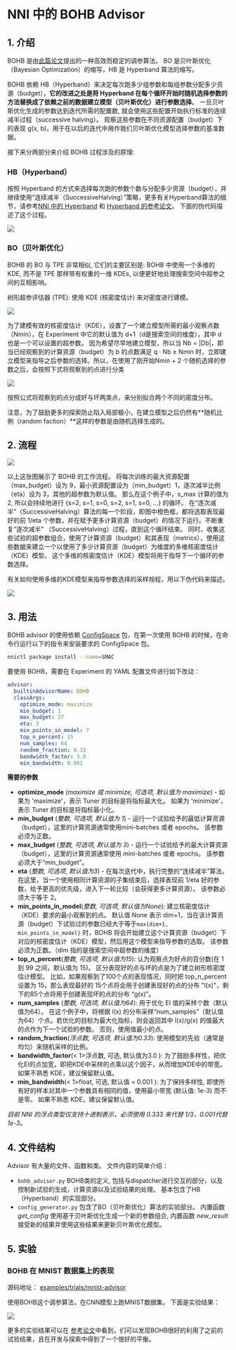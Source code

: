 # NNI 中的 BOHB Advisor

## 1. 介绍

BOHB 是由[此篇论文](https://arxiv.org/abs/1807.01774)提出的一种高效而稳定的调参算法。 BO 是贝叶斯优化（Bayesian Optimization）的缩写，HB 是 Hyperband 算法的缩写。

BOHB 依赖 HB（Hyperband）来决定每次跑多少组参数和每组参数分配多少资源（budget），**它的改进之处是将 Hyperband 在每个循环开始时随机选择参数的方法替换成了依赖之前的数据建立模型（贝叶斯优化）进行参数选择**。 一旦贝叶斯优化生成的参数达到迭代所需的配置数, 就会使用这些配置开始执行标准的连续减半过程（successive halving）。 观察这些参数在不同资源配置（budget）下的表现 g(x, b)，用于在以后的迭代中用作我们贝叶斯优化模型选择参数的基准数据。

接下来分两部分来介绍 BOHB 过程涉及的原理:

### HB（Hyperband）

按照 Hyperband 的方式来选择每次跑的参数个数与分配多少资源（budget），并继续使用“连续减半（SuccessiveHalving）”策略，更多有关Hyperband算法的细节，请参考[NNI 中的 Hyperband](HyperbandAdvisor.md) 和 [Hyperband 的参考论文](https://arxiv.org/abs/1603.06560)。 下面的伪代码描述了这个过程。

![](../../img/bohb_1.png)

### BO（贝叶斯优化）

BOHB 的 BO 与 TPE 非常相似, 它们的主要区别是: BOHB 中使用一个多维的 KDE, 而不是 TPE 那样带有权重的一维 KDEs, 以便更好地处理搜索空间中超参之间的互相影响。

树形超参评估器 (TPE): 使用 KDE (核密度估计) 来对密度进行建模。

![](../../img/bohb_2.png)

为了建模有效的核密度估计（KDE），设置了一个建立模型所需的最小观察点数（Nmin），在 Experiment 中它的默认值为 d+1（d是搜索空间的维度），其中 d 也是一个可以设置的超参数。 因为希望尽早地建立模型，所以当 Nb = |Db|，即当已经观察到的计算资源（budget）为 b 的点数满足 q · Nb ≥ Nmin 时，立即建立模型来指导之后参数的选择。所以，在使用了刚开始Nmin + 2 个随机选择的参数之后，会按照下式将观察到的点进行分类

![](../../img/bohb_3.png)

按照公式将观察到的点分成好与坏两类点，来分别拟合两个不同的密度分布。

注意，为了鼓励更多的探索防止陷入局部极小，在建立模型之后仍然有**随机比例（random faction）**这样的参数是由随机选择生成的。

## 2. 流程

![](../../img/bohb_6.jpg)

以上这张图展示了 BOHB 的工作流程。 将每次训练的最大资源配置（max_budget）设为 9，最小资源配置设为（min_budget）1，逐次减半比例（eta）设为 3，其他的超参数为默认值。 那么在这个例子中，s_max 计算的值为 2, 所以会持续地进行 {s=2, s=1, s=0, s=2, s=1, s=0, ...} 的循环。 在“逐次减半”（SuccessiveHalving）算法的每一个阶段，即图中橙色框，都将选取表现最好的前 1/eta 个参数，并在赋予更多计算资源（budget）的情况下运行。不断重复“逐次减半” （SuccessiveHalving）过程，直到这个循环结束。 同时，收集这些试验的超参数组合，使用了计算资源（budget）和其表现（metrics），使用这些数据来建立一个以使用了多少计算资源（budget）为维度的多维核密度估计（KDE）模型。 这个多维的核密度估计（KDE）模型将用于指导下一个循环的参数选择。

有关如何使用多维的KDE模型来指导参数选择的采样规程，用以下伪代码来描述。

![](../../img/bohb_4.png)

## 3. 用法

BOHB advisor 的使用依赖 [ConfigSpace](https://github.com/automl/ConfigSpace) 包，在第一次使用 BOHB 的时候，在命令行运行以下的指令来安装要求的 ConfigSpace 包。

```bash
nnictl package install --name=SMAC
```

要使用 BOHB，需要在 Experiment 的 YAML 配置文件进行如下改动：

```yaml
advisor:
  builtinAdvisorName: BOHB
  classArgs:
    optimize_mode: maximize
    min_budget: 1
    max_budget: 27
    eta: 3
    min_points_in_model: 7
    top_n_percent: 15
    num_samples: 64
    random_fraction: 0.33
    bandwidth_factor: 3.0
    min_bandwidth: 0.001
```

**需要的参数**

* **optimize_mode** (*maximize 或 minimize, 可选项, 默认值为 maximize*) - 如果为 'maximize'，表示 Tuner 的目标是将指标最大化。 如果为 'minimize'，表示 Tuner 的目标是将指标最小化。
* **min_budget** (*整数, 可选项, 默认值为 1*) - 运行一个试验给予的最低计算资源（budget），这里的计算资源通常使用mini-batches 或者 epochs。 该参数必须为正数。
* **max_budget** (*整数, 可选项, 默认值为 3*) - 运行一个试验给予的最大计算资源（budget），这里的计算资源通常使用 mini-batches 或者 epochs。 该参数必须大于“min_budget”。
* **eta** (*整数, 可选项, 默认值为3*) - 在每次迭代中，执行完整的“连续减半”算法。 在这里，当一个使用相同计算资源的子集结束后，选择表现前 1/eta 好的参数，给予更高的优先级，进入下一轮比较（会获得更多计算资源）。 该参数必须大于等于 2。
* **min_points_in_model**(*整数, 可选项, 默认值为None*): 建立核密度估计（KDE）要求的最小观察到的点。 默认值 None 表示 dim+1，当在该计算资源（budget）下试验过的参数已经大于等于`max{dim+1, min_points_in_model}` 时，BOHB 将会开始建立这个计算资源（budget）下对应的核密度估计（KDE）模型，然后用这个模型来指导参数的选取。 该参数必须为正数。（dim 指的是搜索空间中超参数的维度）
* **top_n_percent**(*整数, 可选项, 默认值为15*): 认为观察点为好点的百分数(在 1 到 99 之间，默认值为 15)。 区分表现好的点与坏的点是为了建立树形核密度估计模型。 比如，如果观察到了100个点的表现情况，同时把 top_n_percent 设置为 15，那么表现最好的 15个点将会用于创建表现好的点的分布 "l(x)"，剩下的85个点将用于创建表现坏的点的分布 “g(x)”。
* **num_samples** (*整数, 可选项, 默认值为64*): 用于优化 EI 值的采样个数（默认值为64）。 在这个例子中，将根据 l(x) 的分布采样“num_samples”（默认值为64）个点。若优化的目标为最大化指标，则会返回其中 l(x)/g(x) 的值最大的点作为下一个试验的参数。 否则，使用值最小的点。
* **random_fraction**(*浮点数, 可选项, 默认值为0.33*): 使用模型的先验（通常是均匀）来随机采样的比例。
* **bandwidth_factor**(< 1>浮点数, 可选, 默认值为3.0 </em>): 为了鼓励多样性，把优化EI的点加宽，即把KDE中采样的点乘以这个因子，从而增加KDE中的带宽。 如果不熟悉 KDE，建议保留默认值。
* **min_bandwidth**(< 1>float, 可选, 默认值 = 0.001 </em>): 为了保持多样性, 即使所有好的样本对其中一个参数具有相同的值，使用最小带宽 (默认值: 1e-3) 而不是零。 如果不熟悉 KDE，建议保留默认值。

*目前 NNI 的浮点类型仅支持十进制表示，必须使用 0.333 来代替 1/3，0.001代替 1e-3。*

## 4. 文件结构

Advisor 有大量的文件、函数和类。 文件内容的简单介绍：

* `bohb_advisor.py` BOHB类的定义, 包括与dispatcher进行交互的部分，以及控制新试验的生成，计算资源以及试验结果的处理。 基本包含了HB（Hyperband）的实现部分。
* `config_generator.py` 包含了BO（贝叶斯优化）算法的实验部分。 内置函数 *get_config* 使用基于贝叶斯优化生成一个新的参数组合, 内置函数 *new_result* 接受新的结果并使用这些结果来更新贝叶斯优化模型。

## 5. 实验

### BOHB 在 MNIST 数据集上的表现

源码地址： [examples/trials/mnist-advisor](https://github.com/Microsoft/nni/tree/master/examples/trials/)

使用BOHB这个调参算法，在CNN模型上跑MNIST数据集。 下面是实验结果：

![](../../img/bohb_5.png)

更多的实验结果可以在 [参考论文](https://arxiv.org/abs/1807.01774)中看到，们可以发现BOHB很好的利用了之前的试验结果，且在开发与探索中得到了一个很好的平衡。